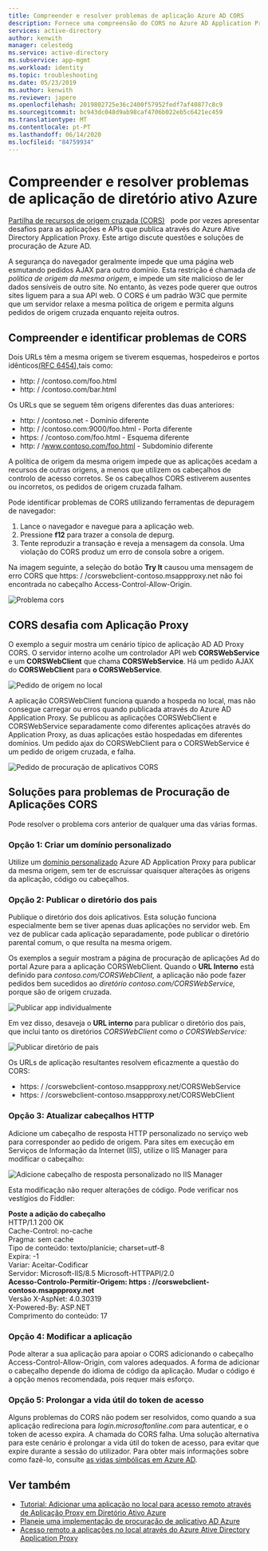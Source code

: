 ```yaml
---
title: Compreender e resolver problemas de aplicação Azure AD CORS
description: Fornece uma compreensão do CORS no Azure AD Application Proxy, e como identificar e resolver problemas de CORS.
services: active-directory
author: kenwith
manager: celestedg
ms.service: active-directory
ms.subservice: app-mgmt
ms.workload: identity
ms.topic: troubleshooting
ms.date: 05/23/2019
ms.author: kenwith
ms.reviewer: japere
ms.openlocfilehash: 2019802725e36c2400f57952fedf7af40877c8c9
ms.sourcegitcommit: bc943dc048d9ab98caf4706b022eb5c6421ec459
ms.translationtype: MT
ms.contentlocale: pt-PT
ms.lasthandoff: 06/14/2020
ms.locfileid: "84759934"
---
```

# <a name="understand-and-solve-azure-active-directory-application-proxy-cors-issues"></a>Compreender e resolver problemas de aplicação de diretório ativo Azure

[Partilha de recursos de origem cruzada (CORS)](https://www.w3.org/TR/cors/)   pode por vezes apresentar desafios para as aplicações e APIs que publica através do Azure Ative Directory Application Proxy. Este artigo discute questões e soluções de procuração de Azure AD.

A segurança do navegador geralmente impede que uma página web esmutando pedidos AJAX para outro domínio. Esta restrição é chamada *de política de origem da mesma origem*, e impede um site malicioso de ler dados sensíveis de outro site. No entanto, às vezes pode querer que outros sites liguem para a sua API web. O CORS é um padrão W3C que permite que um servidor relaxe a mesma política de origem e permita alguns pedidos de origem cruzada enquanto rejeita outros.

## <a name="understand-and-identify-cors-issues"></a>Compreender e identificar problemas de CORS

Dois URLs têm a mesma origem se tiverem esquemas, hospedeiros e portos idênticos[(RFC 6454),](https://tools.ietf.org/html/rfc6454)tais como:

-   http: \/ /contoso.com/foo.html
-   http: \/ /contoso.com/bar.html

Os URLs que se seguem têm origens diferentes das duas anteriores:

-   http: \/ /contoso.net - Domínio diferente
-   http: \/ /contoso.com:9000/foo.html - Porta diferente
-   https: \/ /contoso.com/foo.html - Esquema diferente
-   http: \/ /www.contoso.com/foo.html - Subdomínio diferente

A política de origem da mesma origem impede que as aplicações acedam a recursos de outras origens, a menos que utilizem os cabeçalhos de controlo de acesso corretos. Se os cabeçalhos CORS estiverem ausentes ou incorretos, os pedidos de origem cruzada falham. 

Pode identificar problemas de CORS utilizando ferramentas de depuragem de navegador:

1. Lance o navegador e navegue para a aplicação web.
1. Pressione **f12** para trazer a consola de depurg.
1. Tente reproduzir a transação e reveja a mensagem da consola. Uma violação do CORS produz um erro de consola sobre a origem.

Na imagem seguinte, a seleção do botão **Try It** causou uma mensagem de erro CORS que https: \/ /corswebclient-contoso.msappproxy.net não foi encontrada no cabeçalho Access-Control-Allow-Origin.

![Problema cors](./media/application-proxy-understand-cors-issues/image3.png)

## <a name="cors-challenges-with-application-proxy"></a>CORS desafia com Aplicação Proxy

O exemplo a seguir mostra um cenário típico de aplicação AD AD Proxy CORS. O servidor interno acolhe um controlador API web **CORSWebService** e um **CORSWebClient** que chama **CORSWebService**. Há um pedido AJAX do **CORSWebClient** para **o CORSWebService**.

![Pedido de origem no local](./media/application-proxy-understand-cors-issues/image1.png)

A aplicação CORSWebClient funciona quando a hospeda no local, mas não consegue carregar ou erros quando publicada através do Azure AD Application Proxy. Se publicou as aplicações CORSWebClient e CORSWebService separadamente como diferentes aplicações através do Application Proxy, as duas aplicações estão hospedadas em diferentes domínios. Um pedido ajax do CORSWebClient para o CORSWebService é um pedido de origem cruzada, e falha.

![Pedido de procuração de aplicativos CORS](./media/application-proxy-understand-cors-issues/image2.png)

## <a name="solutions-for-application-proxy-cors-issues"></a>Soluções para problemas de Procuração de Aplicações CORS

Pode resolver o problema cors anterior de qualquer uma das várias formas.

### <a name="option-1-set-up-a-custom-domain"></a>Opção 1: Criar um domínio personalizado

Utilize um [domínio personalizado](https://docs.microsoft.com/azure/active-directory/active-directory-application-proxy-custom-domains) Azure AD Application Proxy para publicar da mesma origem, sem ter de escruissar quaisquer alterações às origens da aplicação, código ou cabeçalhos. 

### <a name="option-2-publish-the-parent-directory"></a>Opção 2: Publicar o diretório dos pais

Publique o diretório dos dois aplicativos. Esta solução funciona especialmente bem se tiver apenas duas aplicações no servidor web. Em vez de publicar cada aplicação separadamente, pode publicar o diretório parental comum, o que resulta na mesma origem.

Os exemplos a seguir mostram a página de procuração de aplicações Ad do portal Azure para a aplicação CORSWebClient.  Quando o **URL Interno** está definido para *contoso.com/CORSWebClient,* a aplicação não pode fazer pedidos bem sucedidos ao *diretório contoso.com/CORSWebService,* porque são de origem cruzada. 

![Publicar app individualmente](./media/application-proxy-understand-cors-issues/image4.png)

Em vez disso, desaveja o **URL interno** para publicar o diretório dos pais, que inclui tanto os diretórios *CORSWebClient* como *o CORSWebService:*

![Publicar diretório de pais](./media/application-proxy-understand-cors-issues/image5.png)

Os URLs de aplicação resultantes resolvem eficazmente a questão do CORS:

- https: \/ /corswebclient-contoso.msappproxy.net/CORSWebService
- https: \/ /corswebclient-contoso.msappproxy.net/CORSWebClient

### <a name="option-3-update-http-headers"></a>Opção 3: Atualizar cabeçalhos HTTP

Adicione um cabeçalho de resposta HTTP personalizado no serviço web para corresponder ao pedido de origem. Para sites em execução em Serviços de Informação da Internet (IIS), utilize o IIS Manager para modificar o cabeçalho:

![Adicione cabeçalho de resposta personalizado no IIS Manager](./media/application-proxy-understand-cors-issues/image6.png)

Esta modificação não requer alterações de código. Pode verificar nos vestígios do Fiddler:

**Poste a adição do cabeçalho**\
HTTP/1.1 200 OK\
Cache-Control: no-cache\
Pragma: sem cache\
Tipo de conteúdo: texto/planície; charset=utf-8\
Expira: -1\
Variar: Aceitar-Codificar\
Servidor: Microsoft-IIS/8.5 Microsoft-HTTPAPI/2.0\
**Acesso-Controlo-Permitir-Origem: https \: //corswebclient-contoso.msappproxy.net**\
Versão X-AspNet: 4.0.30319\
X-Powered-By: ASP.NET\
Comprimento do conteúdo: 17

### <a name="option-4-modify-the-app"></a>Opção 4: Modificar a aplicação

Pode alterar a sua aplicação para apoiar o CORS adicionando o cabeçalho Access-Control-Allow-Origin, com valores adequados. A forma de adicionar o cabeçalho depende do idioma de código da aplicação. Mudar o código é a opção menos recomendada, pois requer mais esforço.

### <a name="option-5-extend-the-lifetime-of-the-access-token"></a>Opção 5: Prolongar a vida útil do token de acesso

Alguns problemas do CORS não podem ser resolvidos, como quando a sua aplicação redireciona para *login.microsoftonline.com* para autenticar, e o token de acesso expira. A chamada do CORS falha. Uma solução alternativa para este cenário é prolongar a vida útil do token de acesso, para evitar que expire durante a sessão do utilizador. Para obter mais informações sobre como fazê-lo, consulte [as vidas simbólicas em Azure AD](../develop/active-directory-configurable-token-lifetimes.md).

## <a name="see-also"></a>Ver também
- [Tutorial: Adicionar uma aplicação no local para acesso remoto através de Aplicação Proxy em Diretório Ativo Azure](application-proxy-add-on-premises-application.md) 
- [Planeie uma implementação de procuração de aplicativo AD Azure](application-proxy-deployment-plan.md) 
- [Acesso remoto a aplicações no local através do Azure Ative Directory Application Proxy](application-proxy.md) 
